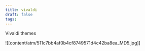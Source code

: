 ```yaml
---
title: vivaldi
draft: false
tags:
---
```

Vivaldi themes


![[content/atm/511c7bb4af0b4cf8749571d4c42ba8ea_MD5.jpg]]